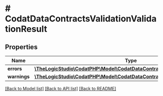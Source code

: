 # # CodatDataContractsValidationValidationResult

## Properties

Name | Type | Description | Notes
------------ | ------------- | ------------- | -------------
**errors** | [**\TheLogicStudio\CodatPHP\Model\CodatDataContractsValidationValidationItem[]**](CodatDataContractsValidationValidationItem.md) |  | [optional]
**warnings** | [**\TheLogicStudio\CodatPHP\Model\CodatDataContractsValidationValidationItem[]**](CodatDataContractsValidationValidationItem.md) |  | [optional]

[[Back to Model list]](../../README.md#models) [[Back to API list]](../../README.md#endpoints) [[Back to README]](../../README.md)
